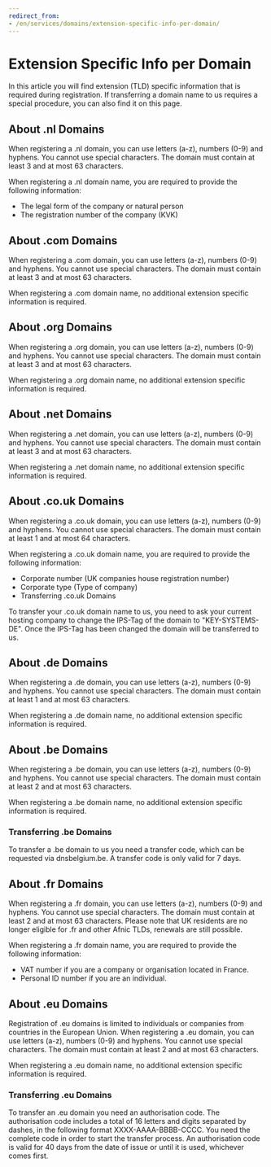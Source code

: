 ```yaml
---
redirect_from:
- /en/services/domains/extension-specific-info-per-domain/
---
```


<!-- source: https://support.hypernode.com/en/services/domains/extension-specific-info-per-domain/ -->

# Extension Specific Info per Domain

In this article you will find extension (TLD) specific information that is required during registration. If transferring a domain name to us requires a special procedure, you can also find it on this page.

## About .nl Domains

When registering a .nl domain, you can use letters (a-z), numbers (0-9) and hyphens. You cannot use special characters. The domain must contain at least 3 and at most 63 characters.

When registering a .nl domain name, you are required to provide the following information:

- The legal form of the company or natural person
- The registration number of the company (KVK)

## About .com Domains

When registering a .com domain, you can use letters (a-z), numbers (0-9) and hyphens. You cannot use special characters. The domain must contain at least 3 and at most 63 characters.

When registering a .com domain name, no additional extension specific information is required.

## About .org Domains

When registering a .org domain, you can use letters (a-z), numbers (0-9) and hyphens. You cannot use special characters. The domain must contain at least 3 and at most 63 characters.

When registering a .org domain name, no additional extension specific information is required.

## About .net Domains

When registering a .net domain, you can use letters (a-z), numbers (0-9) and hyphens. You cannot use special characters. The domain must contain at least 3 and at most 63 characters.

When registering a .net domain name, no additional extension specific information is required.

## About .co.uk Domains

When registering a .co.uk domain, you can use letters (a-z), numbers (0-9) and hyphens. You cannot use special characters. The domain must contain at least 1 and at most 64 characters.

When registering a .co.uk domain name, you are required to provide the following information:

- Corporate number (UK companies house registration number)
- Corporate type (Type of company)
- Transferring .co.uk Domains

To transfer your .co.uk domain name to us, you need to ask your current hosting company to change the IPS-Tag of the domain to "KEY-SYSTEMS-DE". Once the IPS-Tag has been changed the domain will be transferred to us.

## About .de Domains

When registering a .de domain, you can use letters (a-z), numbers (0-9) and hyphens. You cannot use special characters. The domain must contain at least 1 and at most 63 characters.

When registering a .de domain name, no additional extension specific information is required.

## About .be Domains

When registering a .be domain, you can use letters (a-z), numbers (0-9) and hyphens. You cannot use special characters. The domain must contain at least 2 and at most 63 characters.

When registering a .be domain name, no additional extension specific information is required.

### Transferring .be Domains

To transfer a .be domain to us you need a transfer code, which can be requested via dnsbelgium.be. A transfer code is only valid for 7 days.

## About .fr Domains

When registering a .fr domain, you can use letters (a-z), numbers (0-9) and hyphens. You cannot use special characters. The domain must contain at least 2 and at most 63 characters. Please note that UK residents are no longer eligible for .fr and other Afnic TLDs, renewals are still possible.

When registering a .fr domain name, you are required to provide the following information:

- VAT number if you are a company or organisation located in France.
- Personal ID number if you are an individual.

## About .eu Domains

Registration of .eu domains is limited to individuals or companies from countries in the European Union. When registering a .eu domain, you can use letters (a-z), numbers (0-9) and hyphens. You cannot use special characters. The domain must contain at least 2 and at most 63 characters.

When registering a .eu domain name, no additional extension specific information is required.

### Transferring .eu Domains

To transfer an .eu domain you need an authorisation code. The authorisation code includes a total of 16 letters and digits separated by dashes, in the following format XXXX-AAAA-BBBB-CCCC. You need the complete code in order to start the transfer process. An authorisation code is valid for 40 days from the date of issue or until it is used, whichever comes first.
